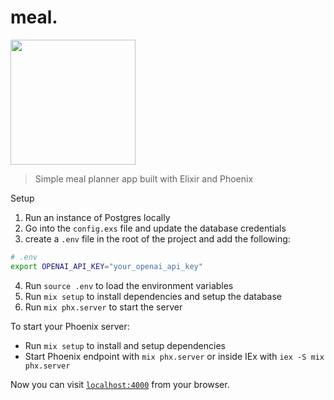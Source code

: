 # meal.
<img src="https://github.com/ryanvu/feed_me/assets/13227428/27eb4dee-b533-4744-925f-aa1ec7c9cf0e" height="200"/>

> Simple meal planner app built with Elixir and Phoenix

Setup
1. Run an instance of Postgres locally
2. Go into the `config.exs` file and update the database credentials
3. create a `.env` file in the root of the project and add the following:
```sh
# .env
export OPENAI_API_KEY="your_openai_api_key"
```
4. Run `source .env` to load the environment variables
5. Run `mix setup` to install dependencies and setup the database
6. Run `mix phx.server` to start the server

To start your Phoenix server:

  * Run `mix setup` to install and setup dependencies
  * Start Phoenix endpoint with `mix phx.server` or inside IEx with `iex -S mix phx.server`

Now you can visit [`localhost:4000`](http://localhost:4000) from your browser.

